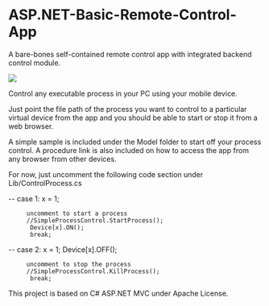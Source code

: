 # ASP.NET-Basic-Remote-Control-App
A bare-bones self-contained remote control app with integrated backend control module. 

![](https://github.com/EdoLabWorks/ximgs/blob/master/AspBasicRemote.png)

Control any executable process in your PC using your mobile device.

Just point the file path of the process you want to control to a particular virtual device from the app and you should be able to start or stop it from a web browser.

A simple sample is included under the Model folder to start off your process control. A procedure link is also included on how to access the app from any browser from other devices.

For now, just uncomment the following code section under Lib/ControlProcess.cs

--
         case 1:
          x = 1;
          
         uncomment to start a process
         //SimpleProcessControl.StartProcess();
          Device[x].ON();
          break;
--
         case 2:
          x = 1;
          Device[x].OFF();
          
         uncomment to stop the process
         //SimpleProcessControl.KillProcess();  
          break;


This project is based on C# ASP.NET MVC under Apache License. 
